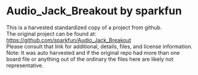 
# Audio_Jack_Breakout by sparkfun  
This is a harvested standardized copy of a project from github.  
The original project can be found at:  
https://github.com/sparkfun/Audio_Jack_Breakout  
Please consult that link for additional, details, files, and license information.  
Note: It was auto harvested and if the original repo had more than one board file or anything out of the ordinary the files here are likely not representative.  
    